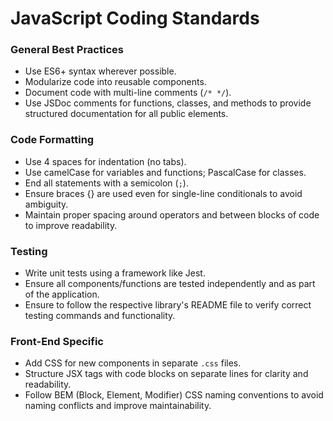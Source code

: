 # JavaScript Coding Standards

### General Best Practices
- Use ES6+ syntax wherever possible.
- Modularize code into reusable components.
- Document code with multi-line comments (`/* */`).
- Use JSDoc comments for functions, classes, and methods to provide structured documentation for all public elements.

### Code Formatting
- Use 4 spaces for indentation (no tabs).
- Use camelCase for variables and functions; PascalCase for classes.
- End all statements with a semicolon (`;`).
- Ensure braces {} are used even for single-line conditionals to avoid ambiguity.
- Maintain proper spacing around operators and between blocks of code to improve readability.

### Testing
- Write unit tests using a framework like Jest.
- Ensure all components/functions are tested independently and as part of the application.
- Ensure to follow the respective library's README file to verify correct testing commands and functionality.

### Front-End Specific
- Add CSS for new components in separate `.css` files.
- Structure JSX tags with code blocks on separate lines for clarity and readability.
- Follow BEM (Block, Element, Modifier) CSS naming conventions to avoid naming conflicts and improve maintainability.
